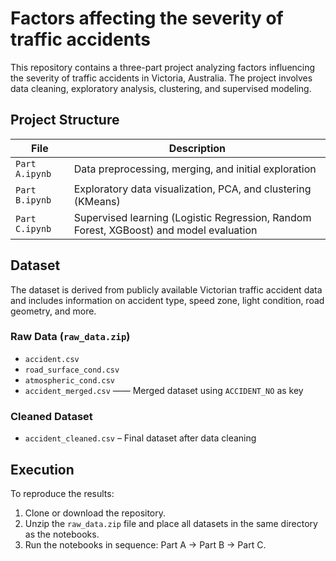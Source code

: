 # Factors affecting the severity of traffic accidents
This repository contains a three-part project analyzing factors influencing the severity of traffic accidents in Victoria, Australia. The project involves data cleaning, exploratory analysis, clustering, and supervised modeling.

## Project Structure
| File | Description |
|------|-------------|
| `Part A.ipynb` | Data preprocessing, merging, and initial exploration |
| `Part B.ipynb` | Exploratory data visualization, PCA, and clustering (KMeans) |
| `Part C.ipynb` | Supervised learning (Logistic Regression, Random Forest, XGBoost) and model evaluation |

## Dataset
The dataset is derived from publicly available Victorian traffic accident data and includes information on accident type, speed zone, light condition, road geometry, and more.

### Raw Data (`raw_data.zip`)
- `accident.csv`
- `road_surface_cond.csv`
- `atmospheric_cond.csv`
- `accident_merged.csv` —— Merged dataset using `ACCIDENT_NO` as key

### Cleaned Dataset
- `accident_cleaned.csv` – Final dataset after data cleaning

## Execution

To reproduce the results:

1. Clone or download the repository.
2. Unzip the `raw_data.zip` file and place all datasets in the same directory as the notebooks.
3. Run the notebooks in sequence: Part A → Part B → Part C.
